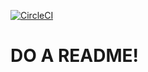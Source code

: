 [![CircleCI](https://circleci.com/gh/rkk09c/Brodcast/tree/master.svg?style=svg&circle-token=4bb4c3cc6b30eb70d709f012585b11964f5b7a86)](https://circleci.com/gh/rkk09c/Brodcast/tree/master)

# DO A README!
